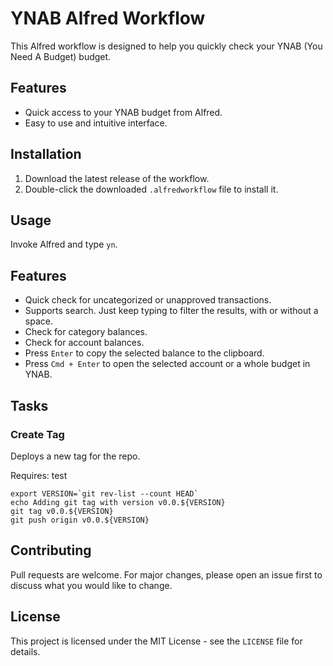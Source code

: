 # YNAB Alfred Workflow

This Alfred workflow is designed to help you quickly check your YNAB (You Need A Budget) budget.

## Features

- Quick access to your YNAB budget from Alfred.
- Easy to use and intuitive interface.

## Installation

1. Download the latest release of the workflow.
2. Double-click the downloaded `.alfredworkflow` file to install it.

## Usage

Invoke Alfred and type `yn`.

## Features

- Quick check for uncategorized or unapproved transactions.
- Supports search. Just keep typing to filter the results, with or without a space.
- Check for category balances.
- Check for account balances.
- Press `Enter` to copy the selected balance to the clipboard.
- Press `Cmd + Enter` to open the selected account or a whole budget in YNAB.

## Tasks

### Create Tag

Deploys a new tag for the repo.

Requires: test

```
export VERSION=`git rev-list --count HEAD`
echo Adding git tag with version v0.0.${VERSION}
git tag v0.0.${VERSION}
git push origin v0.0.${VERSION}
```

## Contributing

Pull requests are welcome. For major changes, please open an issue first to discuss what you would like to change.

## License

This project is licensed under the MIT License - see the `LICENSE` file for details.

